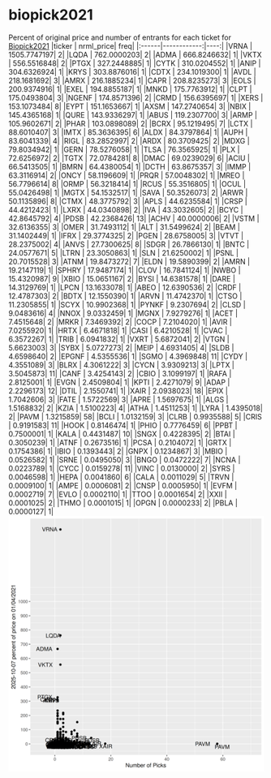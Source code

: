 # biopick2021
Percent of original price and number of entrants for each ticket for [Biopick2021](https://twitter.com/hashtag/Biopick2021)
|ticker |   nrml_price| freq|
|:------|------------:|----:|
|VRNA   | 1505.7747197|    2|
|LQDA   |  762.0000203|    2|
|ADMA   |  666.8246632|    1|
|VKTX   |  556.5516848|    2|
|PTGX   |  327.2448885|    1|
|CYTK   |  310.0204552|    1|
|ANIP   |  304.6326924|    1|
|KRYS   |  303.8876016|    1|
|CDTX   |  234.1019300|    1|
|AVDL   |  218.1681692|    3|
|AMRX   |  216.1885234|    1|
|CAPR   |  208.8235273|    3|
|EOLS   |  200.9374916|    1|
|EXEL   |  194.8855187|    1|
|MNKD   |  175.7763912|    1|
|CLPT   |  175.0493804|    3|
|NGENF  |  174.8571396|    2|
|CRMD   |  156.6395697|    1|
|XERS   |  153.1073484|    8|
|EYPT   |  151.1653667|    1|
|AXSM   |  147.2740654|    3|
|NBIX   |  145.4365168|    1|
|QURE   |  143.9336297|    1|
|ABUS   |  119.2307700|    3|
|ARMP   |  105.9602671|    2|
|PHAR   |  103.0898089|    2|
|BCRX   |   95.1219495|    7|
|LCTX   |   88.6010407|    3|
|IMTX   |   85.3636395|    6|
|ALDX   |   84.3797864|    1|
|AUPH   |   83.6041339|    4|
|RIGL   |   83.2852997|    2|
|ARDX   |   80.3709425|    2|
|MDXG   |   79.8034942|    1|
|GERN   |   78.5276058|    1|
|TLSA   |   76.3565925|    1|
|PLX    |   72.6256972|    2|
|TGTX   |   72.0784281|    8|
|DMAC   |   69.0239029|    6|
|ACIU   |   66.5413505|    1|
|BMRN   |   64.4380054|    1|
|DCTH   |   63.8675357|    3|
|IMMP   |   63.3116914|    2|
|ONCY   |   58.1196609|    1|
|PRQR   |   57.0048302|    1|
|MREO   |   56.7796614|    8|
|ORMP   |   56.3218414|    1|
|RCUS   |   55.3516805|    1|
|OCUL   |   55.0426498|    1|
|MGTX   |   54.1532517|    1|
|SAVA   |   50.3526073|    2|
|ARWR   |   50.1135896|    8|
|CTMX   |   48.3775792|    3|
|APLS   |   44.6235584|    1|
|CRSP   |   44.4212423|    1|
|LXRX   |   44.0340898|    2|
|IVA    |   43.3032605|    2|
|BCYC   |   42.8645792|    4|
|PDSB   |   42.2368426|   13|
|ACHV   |   40.0000006|    2|
|VSTM   |   32.6136355|    3|
|OMER   |   31.7493112|    1|
|ALT    |   31.5499624|    2|
|BEAM   |   31.1402449|    1|
|IFRX   |   29.3774325|    2|
|PGEN   |   28.6758005|    3|
|VTVT   |   28.2375002|    4|
|ANVS   |   27.7300625|    8|
|SDGR   |   26.7866130|    1|
|BNTC   |   24.0577671|    5|
|LTRN   |   23.3050863|    1|
|SLN    |   21.6250002|    1|
|PSNL   |   20.7015528|    3|
|ATNM   |   19.8473272|    7|
|ELDN   |   19.5890399|    2|
|AMRN   |   19.2147119|    1|
|SPHRY  |   17.9487174|    1|
|CLOV   |   16.7841124|    1|
|NWBO   |   15.4320987|    9|
|XBIO   |   15.0651167|    2|
|BYSI   |   14.6381578|    1|
|DARE   |   14.3129769|    1|
|LPCN   |   13.1633078|    1|
|ABEO   |   12.6390536|    2|
|CRDF   |   12.4787303|    2|
|BDTX   |   12.1550390|    1|
|ARVN   |   11.4742370|    1|
|CTSO   |   11.2305855|    1|
|SCYX   |   10.9902368|    1|
|PYNKF  |    9.2307694|    2|
|CLSD   |    9.0483616|    4|
|NNOX   |    9.0332459|    1|
|MGNX   |    7.9279276|    1|
|ACET   |    7.4515648|    2|
|MRKR   |    7.3469392|    2|
|COCP   |    7.2104020|    1|
|AVIR   |    7.0255920|    1|
|HRTX   |    6.4671818|    1|
|CASI   |    6.4210528|    1|
|CVAC   |    6.3572267|    1|
|TRIB   |    6.0941832|    1|
|VXRT   |    5.6872041|    2|
|VTGN   |    5.6623003|    3|
|SYBX   |    5.0727273|    2|
|MEIP   |    4.6931405|    4|
|SLDB   |    4.6598640|    2|
|EPGNF  |    4.5355536|    1|
|SGMO   |    4.3969848|   11|
|CYDY   |    4.3551089|    3|
|BLRX   |    4.3061222|    3|
|CYCN   |    3.9309213|    3|
|LPTX   |    3.5045873|   11|
|CANF   |    3.4254143|    2|
|CBIO   |    3.1099197|    1|
|RAFA   |    2.8125001|    1|
|EVGN   |    2.4509804|    1|
|KPTI   |    2.4271079|    9|
|ADAP   |    2.2296173|   12|
|DTIL   |    2.1550741|    1|
|XAIR   |    2.0938023|   18|
|EPIX   |    1.7042606|    3|
|FATE   |    1.5722569|    3|
|APRE   |    1.5697675|    1|
|ALGS   |    1.5168832|    2|
|KZIA   |    1.5100223|    4|
|ATHA   |    1.4511253|    1|
|LYRA   |    1.4395018|    2|
|PAVM   |    1.3215859|   58|
|BCLI   |    1.0132159|    3|
|CLRB   |    0.9935588|    5|
|CRIS   |    0.9191583|   11|
|HOOK   |    0.8146474|    1|
|PHIO   |    0.7776459|    6|
|PPBT   |    0.7500001|    1|
|KALA   |    0.4431487|   10|
|SNGX   |    0.4228395|    2|
|BTAI   |    0.3050239|    1|
|ATNF   |    0.2673516|    1|
|PCSA   |    0.2104072|    1|
|GRTX   |    0.1754386|    1|
|IBIO   |    0.1393443|    2|
|GNPX   |    0.1234867|    3|
|MBIO   |    0.0526582|    1|
|SRNE   |    0.0495050|    3|
|BNGO   |    0.0472222|    7|
|NCNA   |    0.0223789|    1|
|CYCC   |    0.0159278|   11|
|VINC   |    0.0130000|    2|
|SYRS   |    0.0046598|    1|
|HEPA   |    0.0041860|    6|
|CALA   |    0.0011029|    5|
|TRVN   |    0.0009100|    1|
|AMPE   |    0.0006081|    2|
|CNSP   |    0.0005950|    1|
|EVFM   |    0.0002719|    7|
|EVLO   |    0.0002110|    1|
|TTOO   |    0.0001654|    2|
|XXII   |    0.0001025|    2|
|THMO   |    0.0001015|    1|
|OPGN   |    0.0000233|    2|
|PBLA   |    0.0000127|    1|
![retvspicks](biopicks.png?raw=true)
